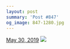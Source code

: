 ```yaml
---
layout: post
summary: 'Post #847'
og_image: 847-1280.jpg
---
```


<p>
  <time>
    <a href="/847">May 30, 2019</a>
  </time>
  <a href="/847">
    <img src="{{ site.assets_url }}/847-640.jpg" srcset="{{ site.assets_url }}/847-320.jpg 320w, {{ site.assets_url }}/847-640.jpg 640w, {{ site.assets_url }}/847-960.jpg 960w, {{ site.assets_url }}/847-1280.jpg 1280w" sizes="(min-width: 700px) 50vw, calc(100vw - 2rem)" />
  </a>
</p>

